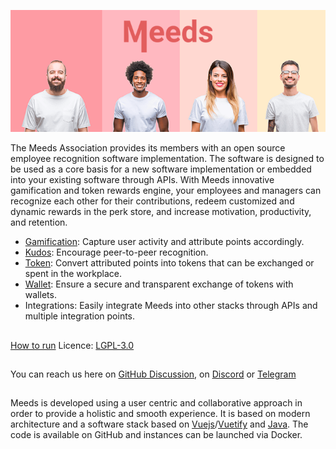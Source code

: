 ![Meeds banner](https://github.com/Meeds-io/.github/raw/main/profile/meeds-697x270.png)

The Meeds Association provides its members with an open source employee recognition software implementation.
The software is designed to be used as a core basis for a new software implementation or embedded into your existing software through APIs. With Meeds innovative gamification and token rewards engine, your employees and managers can recognize each other for their contributions, redeem customized and dynamic rewards in the perk store, and increase motivation, productivity, and retention.
- [Gamification](https://github.com/Meeds-io/gamification): Capture user activity and attribute points accordingly.
- [Kudos](https://github.com/Meeds-io/kudos): Encourage peer-to-peer recognition.
- [Token](https://github.com/Meeds-io/ert-contract): Convert attributed points into tokens that can be exchanged or spent in the workplace.
- [Wallet](https://github.com/Meeds-io/wallet): Ensure a secure and transparent exchange of tokens with wallets.
- Integrations: Easily integrate Meeds into other stacks through APIs and multiple integration points.

## 
[How to run](https://github.com/Meeds-io/meeds-docker#readme)
Licence: [LGPL-3.0](https://github.com/exoplatform/.github/blob/main/LICENSE)

##
You can reach us here on [GitHub Discussion](https://github.com/Meeds-io/meeds/discussions), on [Discord](https://discord.com/invite/zjRHDn4r) or [Telegram](https://t.me/meedsdao)

## 
Meeds is developed using a user centric and collaborative approach in order to provide a holistic and smooth experience. It is based on modern architecture and a software stack based on [Vuejs](https://github.com/vuejs)/[Vuetify](https://github.com/vuetifyjs) and [Java](https://github.com/openjdk/). The code is available on GitHub and instances can be launched via Docker.


<!--

**Here are some ideas to get you started:**

🙋‍♀️ A short introduction - what is your organization all about?
🌈 Contribution guidelines - how can the community get involved?
👩‍💻 Useful resources - where can the community find your docs? Is there anything else the community should know?
🍿 Fun facts - what does your team eat for breakfast?
🧙 Remember, you can do mighty things with the power of [Markdown](https://guides.github.com/features/mastering-markdown/)
-->

